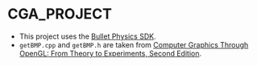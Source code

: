 # CGA_PROJECT
- This project uses the [Bullet Physics SDK](https://github.com/bulletphysics/bullet3).
- ```getBMP.cpp``` and ```getBMP.h``` are taken from [Computer Graphics Through OpenGL: From Theory to Experiments, Second Edition](https://www.amazon.com/Computer-Graphics-Through-OpenGL-Experiments/dp/1482258390).

